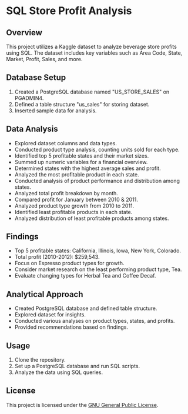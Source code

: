 # SQL Store Profit Analysis

## Overview

This project utilizes a Kaggle dataset to analyze beverage store profits using SQL. The dataset includes key variables such as Area Code, State, Market, Profit, Sales, and more.

## Database Setup

1. Created a PostgreSQL database named "US_STORE_SALES" on PGADMIN4.
2. Defined a table structure "us_sales" for storing dataset.
3. Inserted sample data for analysis.

## Data Analysis

- Explored dataset columns and data types.
- Conducted product type analysis, counting units sold for each type.
- Identified top 5 profitable states and their market sizes.
- Summed up numeric variables for a financial overview.
- Determined states with the highest average sales and profit.
- Analyzed the most profitable product in each state.
- Conducted analysis of product performance and distribution among states.
- Analyzed total profit breakdown by month.
- Compared profit for January between 2010 & 2011.
- Analyzed product type growth from 2010 to 2011.
- Identified least profitable products in each state.
- Analyzed distribution of least profitable products among states.

## Findings

- Top 5 profitable states: California, Illinois, Iowa, New York, Colorado.
- Total profit (2010-2012): $259,543.
- Focus on Espresso product types for growth.
- Consider market research on the least performing product type, Tea.
- Evaluate changing types for Herbal Tea and Coffee Decaf.

## Analytical Approach

- Created PostgreSQL database and defined table structure.
- Explored dataset for insights.
- Conducted various analyses on product types, states, and profits.
- Provided recommendations based on findings.

## Usage

1. Clone the repository.
2. Set up a PostgreSQL database and run SQL scripts.
3. Analyze the data using SQL queries.

## License

This project is licensed under the [GNU General Public License](LICENSE).


